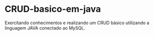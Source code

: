 # CRUD-basico-em-java
Exercitando conhecimentos e realizando um CRUD básico utilizando a linguagem JAVA conectado ao MySQL. 
